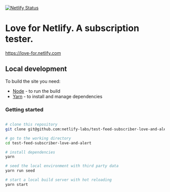 
[![Netlify Status](https://api.netlify.com/api/v1/badges/c974c7c4-c6df-44da-832b-50394a9ecd41/deploy-status)](https://app.netlify.com/sites/love-for/deploys)

# Love for Netlify. A subscription tester.

https://love-for.netlify.com


## Local development

To build the site you need:

- [Node](https://nodejs.org) - to run the build
- [Yarn](https://yarnpkg.com) - to install and manage dependencies


### Getting started

```bash

# clone this repository
git clone git@github.com:netlify-labs/test-feed-subscriber-love-and-alert.git

# go to the working directory
cd test-feed-subscriber-love-and-alert

# install dependencies
yarn

# seed the local environment with third party data
yarn run seed

# start a local build server with hot reloading
yarn start
```


